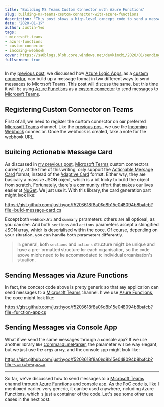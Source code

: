 ```yaml
---
title: "Building MS Teams Custom Connector with Azure Functions"
slug: building-ms-teams-custom-connector-with-azure-functions
description: "This post shows a high-level concept code to send a message to Microsoft Teams via Azure Functions."
date: "2020-01-15"
author: Justin-Yoo
tags:
- microsoft-teams
- azure-functions
- custom-connector
- incoming-webhook
cover: https://sa0blogs.blob.core.windows.net/devkimchi/2020/01/sending-messages-to-microsoft-teams-via-azure-functions-00.png
fullscreen: true
---
```


In my [previous post][prev post], we discussed how [Azure Logic Apps][az log app], as a [custom connector][ms teams cus con], can build up a message format in two different ways to send messages to [Microsoft Teams][ms teams]. This post will discuss the same, but this time it will be using [Azure Functions][az func] as a [custom connector][ms teams cus con] to send messages to [Microsoft Teams][ms teams].


## Registering Custom Connector on Teams ##

First of all, we need to register the custom connector on our preferred [Microsoft Teams][ms teams] channel. Like the [previous post][prev post], we use the [Incoming Webhook][ms teams webhook] connector. Once the webhook is created, take a note for the webhook URL.


## Building Actionable Message Card ##

As discussed in [my previous post][prev post], [Microsoft Teams][ms teams] custom connectors currently, at the time of this writing, only support the [Actionable Message Card][ms teams amc] format, instead of the [Adaptive Card][ms teams ac] format. Either way, they are basically a massive JSON object, which is a bit tricky to build the object from scratch. Fortunately, there's a community effort that makes our lives easier at [NuGet][nuget amc]. We just use it. With this library, the card generation part might look like:

https://gist.github.com/justinyoo/f5208618f8a06d8b15e048094b8bafcb?file=build-message-card.cs

Except both `webhookUri` and `summary` parameters, others are all optional, as you can see. And both `sections` and `actions` parameters accept a stringified JSON array, which is deserialised within the code. Of course, depending on your situation, you can handle both parameters differently.

> In general, both `sections` and `actions` structure might be unique and have a pre-formatted structure for each organisation, so the code above might need to be accommodated to individual organisation's situation.


## Sending Messages via Azure Functions ##

In fact, the concept code above is pretty generic so that any application can send messages to a [Microsoft Teams][ms teams] channel. If we use [Azure Functions][az func], the code might look like:

https://gist.github.com/justinyoo/f5208618f8a06d8b15e048094b8bafcb?file=function-app.cs


## Sending Messages via Console App ##

What if we send the same messages through a console app? If we use another library like [CommandLineParser][nuget clp], the parameter will be way elegant, but we just use the `args` array, and the console app might look like:

https://gist.github.com/justinyoo/f5208618f8a06d8b15e048094b8bafcb?file=console-app.cs

---

So far, we've discussed how to send messages to a [Microsoft Teams ][ms teams] channel through [Azure Functions][az func] and console app. As the PoC code is, like I mentioned earlier, very generic, it can be used anywhere, including Azure Functions, which is just a container of the code. Let's see some other use cases in the next post.



[prev post]: https://devkimchi.com/2019/08/28/two-ways-building-ms-teams-custom-connector-with-logic-apps/

[az log app]: https://docs.microsoft.com/azure/logic-apps/logic-apps-overview?WT.mc_id=devkimchicom-blog-juyoo
[az func]: https://docs.microsoft.com/azure/azure-functions/functions-overview?WT.mc_id=devkimchicom-blog-juyoo

[ms teams]: https://products.office.com/microsoft-teams/group-chat-software?WT.mc_id=devkimchicom-blog-juyoo
[ms teams cus con]: https://docs.microsoft.com/microsoftteams/office-365-custom-connectors?WT.mc_id=devkimchicom-blog-juyoo
[ms teams webhook]: https://docs.microsoft.com/microsoftteams/platform/webhooks-and-connectors/how-to/add-incoming-webhook?WT.mc_id=devkimchicom-blog-juyoo
[ms teams ac]: https://docs.microsoft.com/outlook/actionable-messages/adaptive-card?WT.mc_id=devkimchicom-blog-juyoo
[ms teams amc]: https://docs.microsoft.com/outlook/actionable-messages/message-card-reference?WT.mc_id=devkimchicom-blog-juyoo

[nuget amc]: https://www.nuget.org/packages/MessageCardModel/
[nuget clp]: https://www.nuget.org/packages/CommandLineParser/
